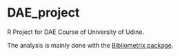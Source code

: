 # DAE_project
R Project for DAE Course of University of Udine.

The analysis is mainly done with the <a href="https://github.com/massimoaria/bibliometrix" target="_blank">Bibliometrix package</a>.
